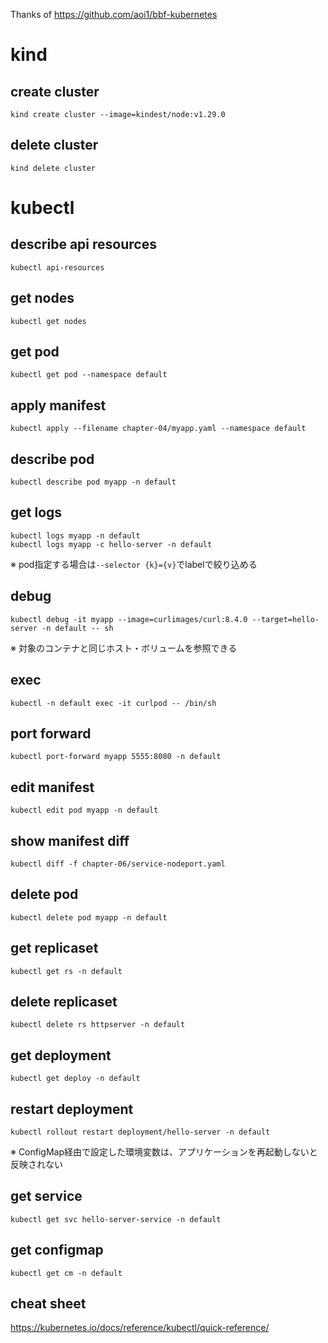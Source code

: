 Thanks of https://github.com/aoi1/bbf-kubernetes

# kind

## create cluster
```
kind create cluster --image=kindest/node:v1.29.0
```

## delete cluster
```
kind delete cluster
```

# kubectl

## describe api resources
```
kubectl api-resources
```

## get nodes
```
kubectl get nodes
```

## get pod
```
kubectl get pod --namespace default
```

## apply manifest
```
kubectl apply --filename chapter-04/myapp.yaml --namespace default
```

## describe pod
```
kubectl describe pod myapp -n default
```

## get logs
```
kubectl logs myapp -n default
kubectl logs myapp -c hello-server -n default
```

※ pod指定する場合は`--selector {k}={v}`でlabelで絞り込める

## debug
```
kubectl debug -it myapp --image=curlimages/curl:8.4.0 --target=hello-server -n default -- sh
```

※ 対象のコンテナと同じホスト・ボリュームを参照できる

## exec
```
kubectl -n default exec -it curlpod -- /bin/sh
```

## port forward
```
kubectl port-forward myapp 5555:8080 -n default
```

## edit manifest
```
kubectl edit pod myapp -n default
```

## show manifest diff
```
kubectl diff -f chapter-06/service-nodeport.yaml
```

## delete pod
```
kubectl delete pod myapp -n default
```

## get replicaset
```
kubectl get rs -n default
```

## delete replicaset
```
kubectl delete rs httpserver -n default
```

## get deployment
```
kubectl get deploy -n default
```

## restart deployment
```
kubectl rollout restart deployment/hello-server -n default
```

※ ConfigMap経由で設定した環境変数は、アプリケーションを再起動しないと反映されない

## get service
```
kubectl get svc hello-server-service -n default
```

## get configmap
```
kubectl get cm -n default
```

## cheat sheet
https://kubernetes.io/docs/reference/kubectl/quick-reference/
